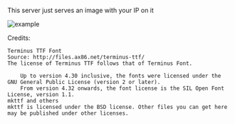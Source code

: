 This server just serves an image with your IP on it

![example](https://coolpng.herokuapp.com/cat.png)

Credits:

```
Terminus TTF Font
Source: http://files.ax86.net/terminus-ttf/
The license of Terminus TTF follows that of Terminus Font.

    Up to version 4.30 inclusive, the fonts were licensed under the GNU General Public License (version 2 or later).
    From version 4.32 onwards, the font license is the SIL Open Font License, version 1.1.
mkttf and others
mkttf is licensed under the BSD license. Other files you can get here may be published under other licenses. 
```
